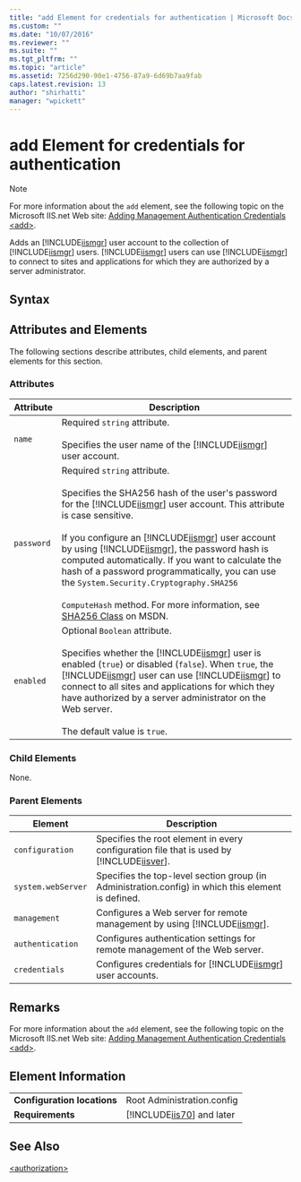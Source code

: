 ```yaml
---
title: "add Element for credentials for authentication | Microsoft Docs"
ms.custom: ""
ms.date: "10/07/2016"
ms.reviewer: ""
ms.suite: ""
ms.tgt_pltfrm: ""
ms.topic: "article"
ms.assetid: 7256d290-90e1-4756-87a9-6d69b7aa9fab
caps.latest.revision: 13
author: "shirhatti"
manager: "wpickett"
---
```

# add Element for credentials for authentication
> [!NOTE]
>  For more information about the `add` element, see the following topic on the Microsoft IIS.net Web site: [Adding Management Authentication Credentials \<add>](http://www.iis.net/ConfigReference/system.webServer/management/authentication/credentials/add).  
  
 Adds an [!INCLUDE[iismgr](../../reference/admin/includes/iismgr-md.md)] user account to the collection of [!INCLUDE[iismgr](../../reference/admin/includes/iismgr-md.md)] users. [!INCLUDE[iismgr](../../reference/admin/includes/iismgr-md.md)] users can use [!INCLUDE[iismgr](../../reference/admin/includes/iismgr-md.md)] to connect to sites and applications for which they are authorized by a server administrator.  
  
## Syntax  
  
## Attributes and Elements  
 The following sections describe attributes, child elements, and parent elements for this section.  
  
### Attributes  
  
|Attribute|Description|  
|---------------|-----------------|  
|`name`|Required `string` attribute.<br /><br /> Specifies the user name of the [!INCLUDE[iismgr](../../reference/admin/includes/iismgr-md.md)] user account.|  
|`password`|Required `string` attribute.<br /><br /> Specifies the SHA256 hash of the user's password for the [!INCLUDE[iismgr](../../reference/admin/includes/iismgr-md.md)] user account. This attribute is case sensitive.<br /><br /> If you configure an [!INCLUDE[iismgr](../../reference/admin/includes/iismgr-md.md)] user account by using [!INCLUDE[iismgr](../../reference/admin/includes/iismgr-md.md)], the password hash is computed automatically. If you want to calculate the hash of a password programmatically, you can use the `System.Security.Cryptography.SHA256`<br /><br /> `ComputeHash` method. For more information, see [SHA256 Class](http://go.microsoft.com/fwlink/?LinkId=96088) on MSDN.|  
|`enabled`|Optional `Boolean` attribute.<br /><br /> Specifies whether the [!INCLUDE[iismgr](../../reference/admin/includes/iismgr-md.md)] user is enabled (`true`) or disabled (`false`). When `true`, the [!INCLUDE[iismgr](../../reference/admin/includes/iismgr-md.md)] user can use [!INCLUDE[iismgr](../../reference/admin/includes/iismgr-md.md)] to connect to all sites and applications for which they have authorized by a server administrator on the Web server.<br /><br /> The default value is `true`.|  
  
### Child Elements  
 None.  
  
### Parent Elements  
  
|Element|Description|  
|-------------|-----------------|  
|`configuration`|Specifies the root element in every configuration file that is used by [!INCLUDE[iisver](../../reference/admin/includes/iisver-md.md)].|  
|`system.webServer`|Specifies the top-level section group (in Administration.config) in which this element is defined.|  
|`management`|Configures a Web server for remote management by using [!INCLUDE[iismgr](../../reference/admin/includes/iismgr-md.md)].|  
|`authentication`|Configures authentication settings for remote management of the Web server.|  
|`credentials`|Configures credentials for [!INCLUDE[iismgr](../../reference/admin/includes/iismgr-md.md)] user accounts.|  
  
## Remarks  
 For more information about the `add` element, see the following topic on the Microsoft IIS.net Web site: [Adding Management Authentication Credentials \<add>](http://www.iis.net/ConfigReference/system.webServer/management/authentication/credentials/add).  
  
## Element Information  
  
|||  
|-|-|  
|**Configuration locations**|Root Administration.config|  
|**Requirements**|[!INCLUDE[iis70](../../reference/admin/includes/iis70-md.md)] and later|  
  
## See Also  
 [\<authorization>](../../reference/admin/authorization-element-for-management.md)